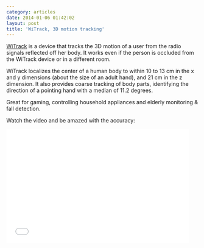 ```yaml
---
category: articles
date: 2014-01-06 01:42:02
layout: post
title: 'WiTrack, 3D motion tracking'
---
```


<p><a href="http://witrack.csail.mit.edu/">WiTrack</a> is a device that tracks the 3D motion of a user from the radio signals reflected off her body. It works even if the person is occluded from the WiTrack device or in a different room.</p>

<p>WiTrack localizes the center of a human body to within 10 to 13 cm in the x and y dimensions (about the size of an adult hand), and 21 cm in the z dimension. It also provides coarse tracking of body parts, identifying the direction of a pointing hand with a median of 11.2 degrees. </p>

<p>Great for gaming, controlling household appliances and elderly monitoring & fall detection.</p>

<p>Watch the video and be amazed with the accuracy:</p>

<iframe width="480" height="300" src="//www.youtube.com/embed/sbFZPPC7REc" frameborder="0" allowfullscreen></iframe>
